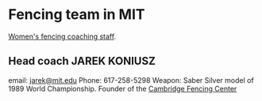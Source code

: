 # Fencing team in MIT

[Women's fencing coaching staff](https://mitathletics.com/sports/womens-fencing/coaches).

## Head coach JAREK KONIUSZ

email: jarek@mit.edu
Phone: 617-258-5298
Weapon: Saber
Silver model of 1989 World Championship.
Founder of the [Cambridge Fencing Center](http://cambridgefencingcenter.com/wp/)
